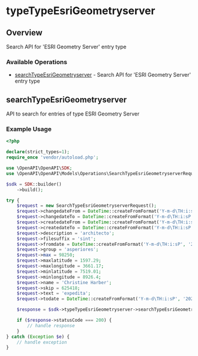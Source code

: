 # typeTypeEsriGeometryserver

## Overview

Search API for 'ESRI Geometry Server' entry type

### Available Operations

* [searchTypeEsriGeometryserver](#searchtypeesrigeometryserver) - Search API for 'ESRI Geometry Server' entry type

## searchTypeEsriGeometryserver

API to search for entries of type ESRI Geometry Server

### Example Usage

```php
<?php

declare(strict_types=1);
require_once 'vendor/autoload.php';

use \OpenAPI\OpenAPI\SDK;
use \OpenAPI\OpenAPI\Models\Operations\SearchTypeEsriGeometryserverRequest;

$sdk = SDK::builder()
    ->build();

try {
    $request = new SearchTypeEsriGeometryserverRequest();
    $request->changedateFrom = DateTime::createFromFormat('Y-m-d\TH:i:sP', '2022-10-07T09:20:33.609Z');
    $request->changedateTo = DateTime::createFromFormat('Y-m-d\TH:i:sP', '2021-12-27T19:43:15.619Z');
    $request->createdateFrom = DateTime::createFromFormat('Y-m-d\TH:i:sP', '2022-10-23T13:19:03.770Z');
    $request->createdateTo = DateTime::createFromFormat('Y-m-d\TH:i:sP', '2022-01-04T10:52:35.870Z');
    $request->description = 'architecto';
    $request->filesuffix = 'sint';
    $request->fromdate = DateTime::createFromFormat('Y-m-d\TH:i:sP', '2020-10-20T13:37:06.781Z');
    $request->group = 'asperiores';
    $request->max = 98250;
    $request->maxlatitude = 1597.29;
    $request->maxlongitude = 3661.17;
    $request->minlatitude = 7519.01;
    $request->minlongitude = 8926.4;
    $request->name = 'Christine Harber';
    $request->skip = 625418;
    $request->text = 'expedita';
    $request->todate = DateTime::createFromFormat('Y-m-d\TH:i:sP', '2021-05-18T04:27:16.690Z');

    $response = $sdk->typeTypeEsriGeometryserver->searchTypeEsriGeometryserver($request);

    if ($response->statusCode === 200) {
        // handle response
    }
} catch (Exception $e) {
    // handle exception
}
```
